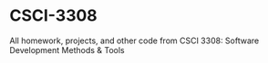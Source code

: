 # CSCI-3308
All homework, projects, and other code from CSCI 3308: Software Development Methods &amp; Tools
